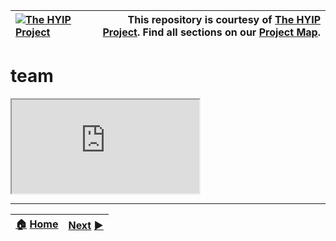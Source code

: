 |[![The HYIP Project](https://avatars1.githubusercontent.com/u/8466209?v=10&s=30)](https://github.com/hyip) |This repository is courtesy of [The HYIP Project](https://github.com/hyip "High Yard Investment Program"). Find all sections on our [Project Map](https://github.com/hyip/info/wiki/maps#project-map "Project Mapping").|
|:----|----:|

# team
<iframe src="http://pages.github.io"></iframe>

***
|[:house:](https://github.com/hyip) [Home](https://github.com/hyip)|[Next](https://github.com/hyipscript/hyipscript.github.io) [:arrow_forward:](https://github.com/hyipscript/hyipscript.github.io)|
|:----|----:|
